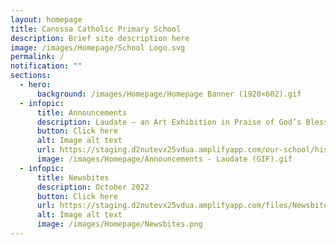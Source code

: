 ```yaml
---
layout: homepage
title: Canossa Catholic Primary School
description: Brief site description here
image: /images/Homepage/School Logo.svg
permalink: /
notification: ""
sections:
  - hero:
      background: /images/Homepage/Homepage Banner (1920×602).gif
  - infopic:
      title: Announcements
      description: Laudate – an Art Exhibition in Praise of God’s Blessings
      button: Click here
      alt: Image alt text
      url: https://staging.d2nutevx25vdua.amplifyapp.com/our-school/history/celebrating-canossas-80th-birthday/laudate-exhibition/
      image: /images/Homepage/Announcements - Laudate (GIF).gif
  - infopic:
      title: Newsbites
      description: October 2022
      button: Click here
      url: https://staging.d2nutevx25vdua.amplifyapp.com/files/Newsbites/Canossa%20Newsbites%20-%20October%202022.pdf
      alt: Image alt text
      image: /images/Homepage/Newsbites.png
---
```

